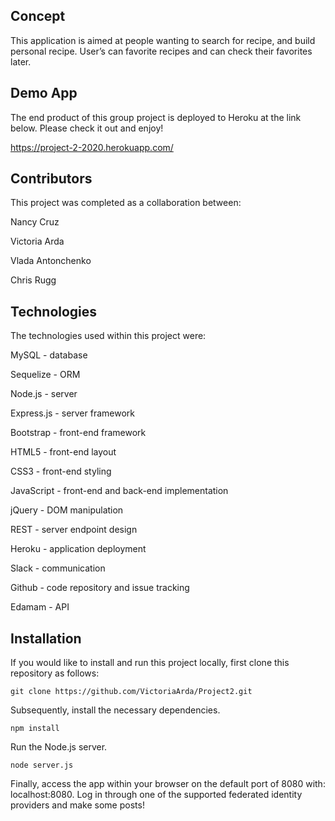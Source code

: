 ## Concept
This application is aimed at people wanting to search for recipe, and build personal recipe. User’s can favorite  recipes and can check their favorites later. 

## Demo App
The end product of this group project is deployed to Heroku at the link below. Please check it out and enjoy!

https://project-2-2020.herokuapp.com/

## Contributors
This project was completed as a collaboration between:

Nancy Cruz

Victoria Arda

Vlada Antonchenko

Chris Rugg

## Technologies

The technologies used within this project were:

MySQL - database

Sequelize - ORM

Node.js - server

Express.js - server framework

Bootstrap - front-end framework

HTML5 - front-end layout

CSS3 - front-end styling

JavaScript - front-end and back-end implementation

jQuery - DOM manipulation

REST - server endpoint design

Heroku - application deployment

Slack - communication

Github - code repository and issue tracking

Edamam - API

## Installation
If you would like to install and run this project locally, first clone this repository as follows:

`git clone https://github.com/VictoriaArda/Project2.git`

Subsequently, install the necessary dependencies.

`npm install`

Run the Node.js server.

`node server.js`

Finally, access the app within your browser on the default port of 8080 with: localhost:8080. Log in through one of the supported federated identity providers and make some posts!

